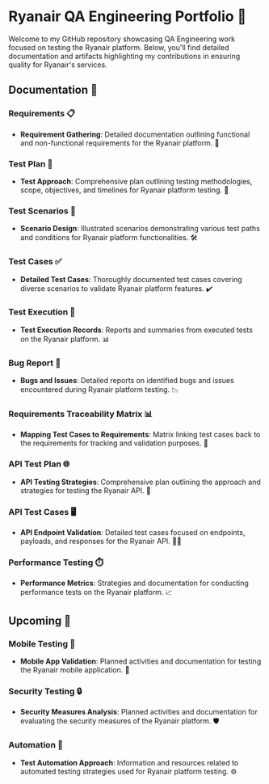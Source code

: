 # Ryanair QA Engineering Portfolio 🛫

Welcome to my GitHub repository showcasing QA Engineering work focused on testing the Ryanair platform. Below, you'll find detailed documentation and artifacts highlighting my contributions in ensuring quality for Ryanair's services.

## Documentation 📄

### Requirements 📋
- **Requirement Gathering**: Detailed documentation outlining functional and non-functional requirements for the Ryanair platform. 📝

### Test Plan 📝
- **Test Approach**: Comprehensive plan outlining testing methodologies, scope, objectives, and timelines for Ryanair platform testing. 📅

### Test Scenarios 🔄
- **Scenario Design**: Illustrated scenarios demonstrating various test paths and conditions for Ryanair platform functionalities. 🛠️

### Test Cases ✅
- **Detailed Test Cases**: Thoroughly documented test cases covering diverse scenarios to validate Ryanair platform features. ✔️

### Test Execution 🚀
- **Test Execution Records**: Reports and summaries from executed tests on the Ryanair platform. 📊

### Bug Report 🐞
- **Bugs and Issues**: Detailed reports on identified bugs and issues encountered during Ryanair platform testing. 📉

### Requirements Traceability Matrix 📊
- **Mapping Test Cases to Requirements**: Matrix linking test cases back to the requirements for tracking and validation purposes. 🔄

### API Test Plan 🌐
- **API Testing Strategies**: Comprehensive plan outlining the approach and strategies for testing the Ryanair API. 🧪

### API Test Cases 🖥️
- **API Endpoint Validation**: Detailed test cases focused on endpoints, payloads, and responses for the Ryanair API. 🕵️‍♂️

### Performance Testing ⏱️
- **Performance Metrics**: Strategies and documentation for conducting performance tests on the Ryanair platform. 📈

## Upcoming 🚀

### Mobile Testing 📱
- **Mobile App Validation**: Planned activities and documentation for testing the Ryanair mobile application. 📲

### Security Testing 🔒
- **Security Measures Analysis**: Planned activities and documentation for evaluating the security measures of the Ryanair platform. 🛡️

### Automation 🤖
- **Test Automation Approach**: Information and resources related to automated testing strategies used for Ryanair platform testing. ⚙️

